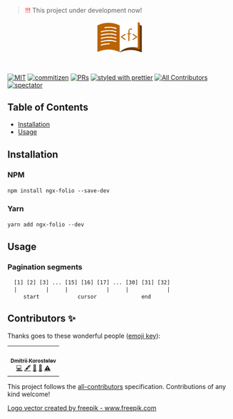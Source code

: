 > <span style="color: red">!!!</span> This project under development now!

<p align="center">
 <img width="20%" height="20%" src="./logo.svg">
</p>

<br />

[![MIT](https://img.shields.io/packagist/l/doctrine/orm.svg?style=flat-square)]()
[![commitizen](https://img.shields.io/badge/commitizen-friendly-brightgreen.svg?style=flat-square)]()
[![PRs](https://img.shields.io/badge/PRs-welcome-brightgreen.svg?style=flat-square)]()
[![styled with prettier](https://img.shields.io/badge/styled_with-prettier-ff69b4.svg?style=flat-square)](https://github.com/prettier/prettier)
[![All Contributors](https://img.shields.io/badge/all_contributors-1-orange.svg?style=flat-square)](#contributors-)
[![spectator](https://img.shields.io/badge/tested%20with-spectator-2196F3.svg?style=flat-square)]()

## Table of Contents

- [Installation](#installation)
- [Usage](#usage)

## Installation

### NPM

`npm install ngx-folio --save-dev`

### Yarn

`yarn add ngx-folio --dev`

## Usage

### Pagination segments

```
  [1] [2] [3] ... [15] [16] [17] ... [30] [31] [32]
  |         |     |            |     |            |
     start            cursor              end
```

## Contributors ✨

Thanks goes to these wonderful people ([emoji key](https://allcontributors.org/docs/en/emoji-key)):

<!-- ALL-CONTRIBUTORS-LIST:START - Do not remove or modify this section -->
<!-- prettier-ignore-start -->
<!-- markdownlint-disable -->
<table>
  <tr>
    <td align="center"><a href="https://github.com/FFKL"><img src="https://avatars.githubusercontent.com/u/11336491?v=4?s=100" width="100px;" alt=""/><br /><sub><b>Dmitrii Korostelev</b></sub></a><br /><a href="https://github.com/FFKL/ngx-folio/commits?author=FFKL" title="Code">💻</a> <a href="#content-FFKL" title="Content">🖋</a> <a href="https://github.com/FFKL/ngx-folio/commits?author=FFKL" title="Documentation">📖</a> <a href="#maintenance-FFKL" title="Maintenance">🚧</a> <a href="https://github.com/FFKL/ngx-folio/commits?author=FFKL" title="Tests">⚠️</a></td>
  </tr>
</table>

<!-- markdownlint-restore -->
<!-- prettier-ignore-end -->

<!-- ALL-CONTRIBUTORS-LIST:END -->

This project follows the [all-contributors](https://github.com/all-contributors/all-contributors) specification.
Contributions of any kind welcome!

<div><a href="https://www.freepik.com/vectors/logo">Logo vector created by freepik - www.freepik.com</a></div>
